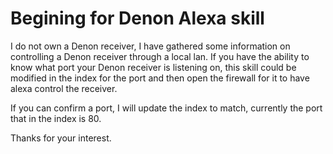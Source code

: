 # Begining for Denon Alexa skill

I do not own a Denon receiver, I have gathered some information on controlling a Denon receiver through a local lan.
If you have the ability to know what port your Denon receiver is listening on, this skill could be modified in the index
for the port and then open the firewall for it to have alexa control the receiver.

If you can confirm a port, I will update the index to match, currently the port that in the index is 80.

Thanks for your interest.